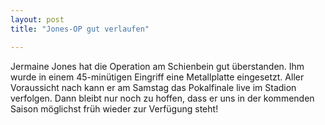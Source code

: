 ```yaml
---
layout: post
title: "Jones-OP gut verlaufen"

---
```


Jermaine Jones hat die Operation am Schienbein gut überstanden. Ihm wurde in einem 45-minütigen Eingriff eine Metallplatte eingesetzt. Aller Voraussicht nach kann er am Samstag das Pokalfinale live im Stadion verfolgen. Dann bleibt nur noch zu hoffen, dass er uns in der kommenden Saison möglichst früh wieder zur Verfügung steht!


